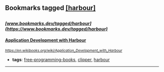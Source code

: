 ## Bookmarks tagged [[harbour]](https://www.bookmarks.dev?q=[harbour])

_<sup><sup>[www.bookmarks.dev/tagged/harbour](https://www.bookmarks.dev/tagged/harbour)</sup></sup>_
---
#### [Application Development with Harbour](https://en.wikibooks.org/wiki/Application_Development_with_Harbour)
_<sup>https://en.wikibooks.org/wiki/Application_Development_with_Harbour</sup>_

* **tags**: [free-programming-books](../tagged/free-programming-books.md), [clipper](../tagged/clipper.md), [harbour](../tagged/harbour.md)
---
